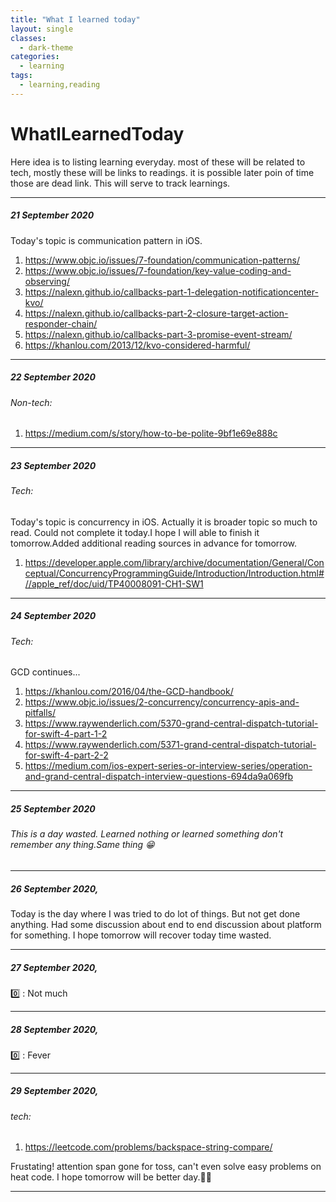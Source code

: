 ```yaml
---
title: "What I learned today"
layout: single
classes:
  - dark-theme
categories:
  - learning
tags:
  - learning,reading
---
```


# WhatILearnedToday

Here idea is to listing learning everyday. most of these will be related to tech, mostly these will be links to readings. it is possible later poin of time those are dead link.
This will serve to track learnings.

***

##### 21 September 2020

Today's topic is communication pattern in iOS.
1. https://www.objc.io/issues/7-foundation/communication-patterns/
2. https://www.objc.io/issues/7-foundation/key-value-coding-and-observing/
3. https://nalexn.github.io/callbacks-part-1-delegation-notificationcenter-kvo/
4. https://nalexn.github.io/callbacks-part-2-closure-target-action-responder-chain/
5. https://nalexn.github.io/callbacks-part-3-promise-event-stream/
6. https://khanlou.com/2013/12/kvo-considered-harmful/

***
##### 22 September 2020

###### Non-tech:
1. https://medium.com/s/story/how-to-be-polite-9bf1e69e888c



***
##### 23 September 2020
###### Tech:
Today's topic is concurrency in iOS. Actually it is broader topic so much to read. Could not complete it today.I hope I will able to finish it tomorrow.Added additional reading sources in advance for tomorrow.
1. https://developer.apple.com/library/archive/documentation/General/Conceptual/ConcurrencyProgrammingGuide/Introduction/Introduction.html#//apple_ref/doc/uid/TP40008091-CH1-SW1

***
##### 24 September 2020
###### Tech:

GCD continues...

1. https://khanlou.com/2016/04/the-GCD-handbook/
2. https://www.objc.io/issues/2-concurrency/concurrency-apis-and-pitfalls/
3. https://www.raywenderlich.com/5370-grand-central-dispatch-tutorial-for-swift-4-part-1-2
4. https://www.raywenderlich.com/5371-grand-central-dispatch-tutorial-for-swift-4-part-2-2
5. https://medium.com/ios-expert-series-or-interview-series/operation-and-grand-central-dispatch-interview-questions-694da9a069fb

***
##### 25 September 2020
###### This is a day wasted. Learned nothing or learned something don't remember any thing.Same thing 😁
***
##### 26 September 2020,
Today is the day where I was tried to do lot of things. But not get done anything. Had some discussion about end to end discussion about platform for something.
I hope tomorrow will recover today time wasted.

***

##### 27 September 2020,
0️⃣ : Not much

***

##### 28 September 2020,
0️⃣ : Fever

***

##### 29 September 2020,
###### tech:
1. https://leetcode.com/problems/backspace-string-compare/

Frustating! attention span gone for toss, can't even solve easy problems on heat code. I hope tomorrow will be better day.🖖🏾

***


